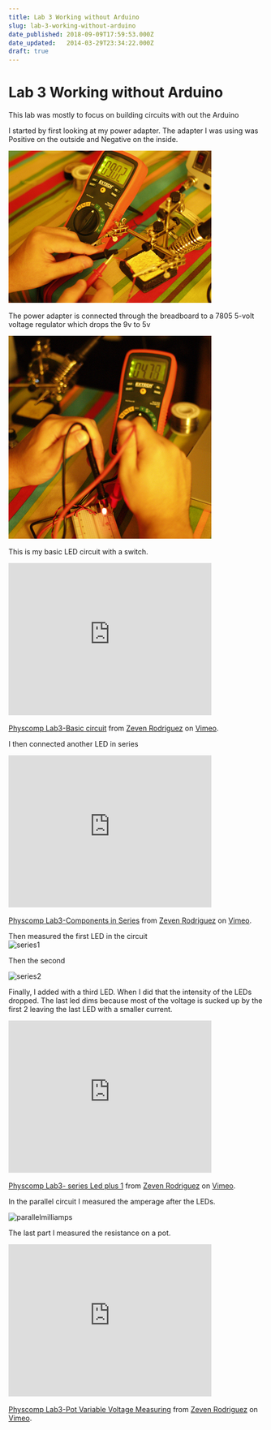 ```yaml
---
title: Lab 3 Working without Arduino
slug: lab-3-working-without-arduino
date_published: 2018-09-09T17:59:53.000Z
date_updated:   2014-03-29T23:34:22.000Z
draft: true
---
```


# Lab 3 Working without Arduino



This lab was mostly to focus on building circuits with out the Arduino

I started by first looking at my power adapter. The adapter I was using was Positive on the outside and Negative on the inside.

![measuringwallwart](uploads/measuringwallwart.jpg "measuringwallwart")

The power adapter is connected through the breadboard to a 7805 5-volt voltage regulator which drops the 9v to 5v

![measuringaftervoltageregulator](uploads/measuringaftervoltageregulator.jpg "measuringaftervoltageregulator")

This is my basic LED circuit with a switch.

<object classid="clsid:d27cdb6e-ae6d-11cf-96b8-444553540000" codebase="http://download.macromedia.com/pub/shockwave/cabs/flash/swflash.cab#version=6,0,40,0" height="300" width="400"><param name="allowfullscreen" value="true"></param><param name="allowscriptaccess" value="always"></param><param name="src" value="http://vimeo.com/moogaloop.swf?clip_id=6815927&server=vimeo.com&show_title=1&show_byline=1&show_portrait=0&color=&fullscreen=1"></param><embed allowfullscreen="true" allowscriptaccess="always" height="300" src="http://vimeo.com/moogaloop.swf?clip_id=6815927&server=vimeo.com&show_title=1&show_byline=1&show_portrait=0&color=&fullscreen=1" type="application/x-shockwave-flash" width="400"></embed></object>

[Physcomp Lab3-Basic circuit](http://vimeo.com/6815927) from [Zeven Rodriguez](http://vimeo.com/user2302394) on [Vimeo](http://vimeo.com).

I then connected another LED in series

<object classid="clsid:d27cdb6e-ae6d-11cf-96b8-444553540000" codebase="http://download.macromedia.com/pub/shockwave/cabs/flash/swflash.cab#version=6,0,40,0" height="300" width="400"><param name="allowfullscreen" value="true"></param><param name="allowscriptaccess" value="always"></param><param name="src" value="http://vimeo.com/moogaloop.swf?clip_id=6815988&server=vimeo.com&show_title=1&show_byline=1&show_portrait=0&color=&fullscreen=1"></param><embed allowfullscreen="true" allowscriptaccess="always" height="300" src="http://vimeo.com/moogaloop.swf?clip_id=6815988&server=vimeo.com&show_title=1&show_byline=1&show_portrait=0&color=&fullscreen=1" type="application/x-shockwave-flash" width="400"></embed></object>

[Physcomp Lab3-Components in Series](http://vimeo.com/6815988) from [Zeven Rodriguez](http://vimeo.com/user2302394) on [Vimeo](http://vimeo.com).

Then measured the first LED in the circuit  
![series1](http://zevenwolf.com/itp/uploads/series1.jpg "series1")

Then the second

![series2](http://zevenwolf.com/itp/uploads/series2.jpg "series2")

Finally, I added with a third LED. When I did that the intensity of the LEDs dropped. The last led dims because most of the voltage is sucked up by the first 2 leaving the last LED with a smaller current.

<object classid="clsid:d27cdb6e-ae6d-11cf-96b8-444553540000" codebase="http://download.macromedia.com/pub/shockwave/cabs/flash/swflash.cab#version=6,0,40,0" height="300" width="400"><param name="allowfullscreen" value="true"></param><param name="allowscriptaccess" value="always"></param><param name="src" value="http://vimeo.com/moogaloop.swf?clip_id=6816161&server=vimeo.com&show_title=1&show_byline=1&show_portrait=0&color=&fullscreen=1"></param><embed allowfullscreen="true" allowscriptaccess="always" height="300" src="http://vimeo.com/moogaloop.swf?clip_id=6816161&server=vimeo.com&show_title=1&show_byline=1&show_portrait=0&color=&fullscreen=1" type="application/x-shockwave-flash" width="400"></embed></object>

[Physcomp Lab3- series Led plus 1](http://vimeo.com/6816161) from [Zeven Rodriguez](http://vimeo.com/user2302394) on [Vimeo](http://vimeo.com).

In the parallel circuit I measured the amperage after the LEDs.

![parallelmilliamps](http://zevenwolf.com/itp/uploads/parallelmilliamps.jpg "parallelmilliamps")

The last part I measured the resistance on a pot.

<object classid="clsid:d27cdb6e-ae6d-11cf-96b8-444553540000" codebase="http://download.macromedia.com/pub/shockwave/cabs/flash/swflash.cab#version=6,0,40,0" height="300" width="400"><param name="allowfullscreen" value="true"></param><param name="allowscriptaccess" value="always"></param><param name="src" value="http://vimeo.com/moogaloop.swf?clip_id=6816307&server=vimeo.com&show_title=1&show_byline=1&show_portrait=0&color=&fullscreen=1"></param><embed allowfullscreen="true" allowscriptaccess="always" height="300" src="http://vimeo.com/moogaloop.swf?clip_id=6816307&server=vimeo.com&show_title=1&show_byline=1&show_portrait=0&color=&fullscreen=1" type="application/x-shockwave-flash" width="400"></embed></object>

[Physcomp Lab3-Pot Variable Voltage Measuring](http://vimeo.com/6816307) from [Zeven Rodriguez](http://vimeo.com/user2302394) on [Vimeo](http://vimeo.com).
